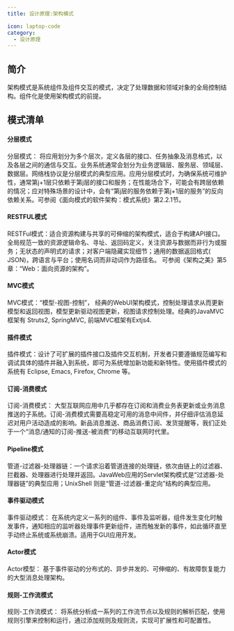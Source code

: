 ```yaml
---
title: 设计原理:架构模式

icon: laptop-code
category:
  - 设计原理
---
```


## 简介

架构模式是系统组件及组件交互的模式，决定了处理数据和领域对象的全局控制结构。组件化是使用架构模式的前提。

## 模式清单

#### 分层模式

分层模式：
将应用划分为多个层次，定义各层的接口、任务抽象及消息格式，以及各层之间的通信与交互。业务系统通常会划分为业务逻辑层、服务层、领域层、数据层。网络栈协议是分层模式的典型应用。应用分层模式时，为确保系统可维护性，通常第j+1层只依赖于第j层的接口和服务；在性能场合下，可能会有跨层依赖的情况；应对特殊场景的设计中，会有“第j层的服务依赖于第j+1层的服务”的反向依赖关系。可参阅《面向模式的软件架构：模式系统》第2.2.1节。

#### RESTFUL模式

RESTFul模式：适合资源构建与共享的可伸缩的架构模式，适合于构建API接口。全局规范一致的资源逻辑命名、寻址、返回码定义，关注资源与数据而非行为或服务；无状态的声明式的请求；对客户端隐藏实现细节；通用的数据返回格式(
JSON)，跨语言与平台；使用名词而非动词作为路径名。 可参阅《架构之美》第5章：“Web：面向资源的架构”。

#### MVC模式

MVC模式：“模型-视图-控制”， 经典的WebUI架构模式，控制处理请求从而更新模型和返回视图，模型更新驱动视图更新，视图请求控制处理。经典的JavaMVC框架有
Struts2, SpringMVC, 前端MVC框架有Extjs4.

#### 插件模式

插件模式：设计了可扩展的插件接口及插件交互机制，开发者只要遵循规范编写和调试具体的插件并融入到系统，即可为系统增加新功能和新特性。使用插件模式的系统有
Eclipse, Emacs, Firefox, Chrome 等。

#### 订阅-消费模式

订阅-消费模式：
大型互联网应用中几乎都存在订阅和消费业务表更新或业务消息推送的子系统。订阅-消费模式需要高稳定可用的消息中间件，并仔细评估消息延迟对用户活动造成的影响。新品消息推送、商品消费订阅、发货提醒等，我们正处于一个“消息/通知的订阅-推送-被消费”的移动互联网时代里。

#### Pipeline模式

管道-过滤器-处理器链：一个请求沿着管道连接的处理链，依次由链上的过滤器、拦截器、处理器进行处理并返回。JavaWeb应用的Servlet架构模式是“过滤器-处理器链”的典型应用；UnixShell
则是“管道-过滤器-重定向”结构的典型应用。

#### 事件驱动模式

事件驱动模式： 在系统内定义一系列的组件、事件及监听器，组件发生变化时触发事件，通知相应的监听器处理事件更新组件，进而触发新的事件，如此循环直至手动终止系统或系统崩溃。适用于GUI应用开发。

#### Actor模式

Actor模型：
基于事件驱动的分布式的、异步并发的、可伸缩的、有故障恢复能力的大型消息处理架构。

#### 规则-工作流模式

规则-工作流模式： 将系统分析成一系列的工作流节点以及规则的解析匹配，使用规则引擎来控制和运行，通过添加规则及规则流，实现可扩展性和可配置性。

